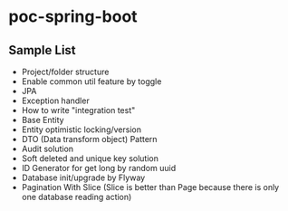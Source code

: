 # poc-spring-boot

## Sample List

* Project/folder structure
* Enable common util feature by toggle 
* JPA
* Exception handler
* How to write "integration test"
* Base Entity
* Entity optimistic locking/version
* DTO (Data transform object) Pattern
* Audit solution
* Soft deleted and unique key solution
* ID Generator for get long by random uuid
* Database init/upgrade by Flyway
* Pagination With Slice (Slice is better than Page because there is only one database reading action)



